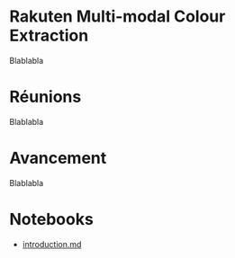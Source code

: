 # Rakuten Multi-modal Colour Extraction
Blablabla

# Réunions
Blablabla

# Avancement
Blablabla

# Notebooks
- [introduction.md](notebooks/introduction.md)
